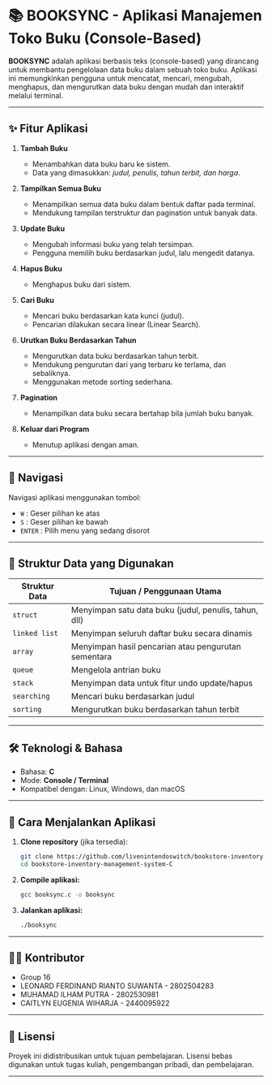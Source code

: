 # 📚 BOOKSYNC - Aplikasi Manajemen Toko Buku (Console-Based)

**BOOKSYNC** adalah aplikasi berbasis teks (console-based) yang dirancang untuk membantu pengelolaan data buku dalam sebuah toko buku. Aplikasi ini memungkinkan pengguna untuk mencatat, mencari, mengubah, menghapus, dan mengurutkan data buku dengan mudah dan interaktif melalui terminal.

---

## ✨ Fitur Aplikasi

1. **Tambah Buku**

   * Menambahkan data buku baru ke sistem.
   * Data yang dimasukkan: *judul, penulis, tahun terbit, dan harga*.

2. **Tampilkan Semua Buku**

   * Menampilkan semua data buku dalam bentuk daftar pada terminal.
   * Mendukung tampilan terstruktur dan pagination untuk banyak data.

3. **Update Buku**

   * Mengubah informasi buku yang telah tersimpan.
   * Pengguna memilih buku berdasarkan judul, lalu mengedit datanya.

4. **Hapus Buku**

   * Menghapus buku dari sistem.

5. **Cari Buku**

   * Mencari buku berdasarkan kata kunci (judul).
   * Pencarian dilakukan secara linear (Linear Search).

6. **Urutkan Buku Berdasarkan Tahun**

   * Mengurutkan data buku berdasarkan tahun terbit.
   * Mendukung pengurutan dari yang terbaru ke terlama, dan sebaliknya.
   * Menggunakan metode sorting sederhana.

7. **Pagination**

   * Menampilkan data buku secara bertahap bila jumlah buku banyak.

8. **Keluar dari Program**

   * Menutup aplikasi dengan aman.

---

## 🧭 Navigasi

Navigasi aplikasi menggunakan tombol:

* `W` : Geser pilihan ke atas
* `S` : Geser pilihan ke bawah
* `ENTER` : Pilih menu yang sedang disorot

---

## 💾 Struktur Data yang Digunakan

| Struktur Data | Tujuan / Penggunaan Utama                               |
| ------------- | ------------------------------------------------------- |
| `struct`      | Menyimpan satu data buku (judul, penulis, tahun, dll)   |
| `linked list` | Menyimpan seluruh daftar buku secara dinamis            |
| `array`       | Menyimpan hasil pencarian atau pengurutan sementara     |
| `queue`       | Mengelola antrian buku                                  |
| `stack`       | Menyimpan data untuk fitur undo update/hapus            |
| `searching`   | Mencari buku berdasarkan judul                          |
| `sorting`     | Mengurutkan buku berdasarkan tahun terbit               |

---

## 🛠 Teknologi & Bahasa

* Bahasa: **C**
* Mode: **Console / Terminal**
* Kompatibel dengan: Linux, Windows, dan macOS

---

## 🚀 Cara Menjalankan Aplikasi

1. **Clone repository** (jika tersedia):

   ```bash
   git clone https://github.com/livenintendoswitch/bookstore-inventory-management-system-C.git
   cd bookstore-inventory-management-system-C  
   ```

2. **Compile aplikasi:**

   ```bash
   gcc booksync.c -o booksync
   ```

3. **Jalankan aplikasi:**

   ```bash
   ./booksync
   ```

---

## 👨‍💻 Kontributor
* Group 16
* LEONARD FERDINAND RIANTO SUWANTA - 2802504283
* MUHAMAD ILHAM PUTRA - 2802530981
* CAITLYN EUGENIA WIHARJA - 2440095922

---

## 📄 Lisensi

Proyek ini didistribusikan untuk tujuan pembelajaran. Lisensi bebas digunakan untuk tugas kuliah, pengembangan pribadi, dan pembelajaran.

---


